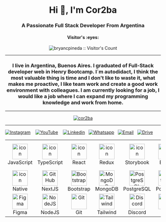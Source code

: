 <h1 align="center">Hi 👋, I'm Cor2ba</h1>
<h3 align="center">A Passionate Full Stack Developer From Argentina</h3>

<h4 align="center">Visitor's :eyes:</h4>

<p align="center"><img src="https://profile-counter.glitch.me/{cor2ba}/count.svg" alt="bryancpineda :: Visitor's Count" /></p>

---

<h3 align="center">I live in Argentina, Buenos Aires. I graduated of Full-Stack developer web in Henry Bootcamp. I´m autodidact, I think the most valuable thing is time and I don't like to waste it, what makes me proactive, I like team work and create a good work environment with colleagues. I am currently looking for a job, I would like a job where I can expand my programming knowledge and work from home.</h3>

---

<p align="center"> <a href="https://github.com/ryo-ma/github-profile-trophy"><img src="https://github-profile-trophy.vercel.app/?username=cor2ba" alt="cor2ba" /></a> </p>

---

[![Instagram](https://img.shields.io/badge/instagram-FA9700?style=for-the-badge&logo=instagram&logoColor=white)](https://www.instagram.com/_gabrielcordoba/?hl=es-la)&nbsp;&nbsp;&nbsp;
[![YouTube](https://img.shields.io/badge/youtube-FF0000?style=for-the-badge&logo=youtube&logoColor=white)](https://www.youtube.com/watch?v=QNXIWxXqoPY&ab_channel=Cor2ba)&nbsp;&nbsp;&nbsp;
[![Linkedin](https://img.shields.io/badge/linkedin-%231DA1F2.svg?style=for-the-badge&logo=Linkedin&logoColor=white)](https://www.linkedin.com/in/gabriel-cordoba/)&nbsp;&nbsp;
[![Whatsapp](https://img.shields.io/badge/whatsapp-%57EB3B.svg?style=for-the-badge&logo=Whatsapp&logoColor=white)](https://api.whatsapp.com/send/?phone=5491125837761&text&type=phone_number&app_absent=0)&nbsp;&nbsp;
[![Email](https://img.shields.io/badge/cordobagabrielignacio-%23E4405F.svg?style=for-the-badge&logo=Gmail&logoColor=white)](mailto:cordobagabrielignacio@gmail.com)&nbsp;&nbsp;
[![Drive](https://img.shields.io/badge/cv-AD00FF?style=for-the-badge&logo=&logoColor=white)](https://drive.google.com/file/d/1ues0NTvacqKbJau7R8sLJJjqboS8w_zd/view)&nbsp;&nbsp;

<table>
  <tr>
    <td align="center" width="75">
      <a href="#macropower-tech">
      <img src="https://techstack-generator.vercel.app/js-icon.svg" alt="icon" width="50" height="50" />
      </a>
      <br>JavaScript
    </td>
    <td align="center" width="75">
      <img src="https://techstack-generator.vercel.app/ts-icon.svg" alt="icon" width="50" height="50" />
      <br>TypeScript
    </td>
    <td align="center" width="75">
      <img src="https://techstack-generator.vercel.app/react-icon.svg" alt="icon" width="50" height="50" />
      <br>React
    </td>
    <td align="center" width="75">
      <img src="https://techstack-generator.vercel.app/redux-icon.svg" alt="icon" width="50" height="50" />
      <br>Redux
    </td>
    <td align="center" width="75">
      <img src="https://techstack-generator.vercel.app/storybook-icon.svg" alt="icon" width="50" height="50" />
      <br>Storybook
    </td>
    <td align="center" width="75">
      <img src="https://techstack-generator.vercel.app/eslint-icon.svg" alt="icon" width="50" height="50" />
      <br>ESlint
    </td>
    <td align="center" width="75">
      <img src="https://techstack-generator.vercel.app/restapi-icon.svg" alt="icon" width="50" height="50" />
      <br>Rest API
    </td>
    <td align="center" width="75">
      <img src="https://techstack-generator.vercel.app/prettier-icon.svg" alt="icon" width="50" height="50" />
      <br>Prettier
    </td>
     <td align="center" width="75">
      <img src="https://techstack-generator.vercel.app/github-icon.svg" alt="icon" width="50" height="50" />
      <br>GitHub
    </td>
     <td align="center" width="75">
       <img src="https://techstack-generator.vercel.app/sass-icon.svg" width="50" height="50" alt="Linkedin" />
       <br>Sass
     </td>
  </tr>
  <tr>
    <td align="center" width="75">
      <img src="https://skillicons.dev/icons?i=react" alt="icon" width="50" height="50" />
      <br>Native
    </td>
    <td align="center" width="75">
      <img src="https://skillicons.dev/icons?i=nextjs" width="50" height="50" alt="GitHub" />
      <br>NextJS
    </td>
    </td>
    <td align="center"  width="75">
      <img src="https://skillicons.dev/icons?i=bootstrap" width="50" height="50" alt="Bootstrap" />
      <br>Bootstrap
    </td>
    <td align="center" width="75">
      <img src="https://skillicons.dev/icons?i=mongodb" width="50" height="50" alt="MongoDB" />
      <br>MongoDB
    </td>
    <td align="center" width="75">
      <img src="https://skillicons.dev/icons?i=postgres" width="50" height="50" alt="PostgreSQL" />
      <br>PostgreSQL
    </td>
    <td align="center" width="75">
      <img src="https://user-images.githubusercontent.com/25181517/192109061-e138ca71-337c-4019-8d42-4792fdaa7128.png" width="50" height="50"                        alt="Postman"/>
      <br>Postman
    </td>
    <td align="center" width="75">
      <img src="https://skillicons.dev/icons?i=express" width="50" height="50" alt="Express" />
      <br>Express
    </td>
    <td align="center" width="75">
      <img src="https://skillicons.dev/icons?i=materialui" width="50" height="50" alt="MaterialUI" />
      <br>MaterialUI
    </td>
    <td align="center"  width="75">
      <img src="https://skillicons.dev/icons?i=html" width="50" height="50" alt="HTML" />
      <br>HTML
    <td align="center" width="75">
      <img src="https://skillicons.dev/icons?i=css" width="50" height="50" alt="CSS" />
      <br>CSS
    </td>
  </tr>
  <tr>
    <td align="center" width="75">
      <img src="https://skillicons.dev/icons?i=figma" width="50" height="50" alt="Figma" />
      <br>Figma
    </td>
    <td align="center" width="75">
      <img src="https://skillicons.dev/icons?i=nodejs" width="50" height="50" alt="NodeJS" />
      <br>NodeJS
    </td>
    <td align="center" width="75"> 
      <img src="https://user-images.githubusercontent.com/25181517/192108372-f71d70ac-7ae6-4c0d-8395-51d8870c2ef0.png" width="50" height="50" alt="Git" />
      <br>Git
    </td>
    <td align="center" width="75">
      <img src="https://skillicons.dev/icons?i=tailwind" width="50" height="50" alt="Tailwind" />
      <br>Tailwind
    </td>
    <td align="center" width="75">
      <img src="https://skillicons.dev/icons?i=discord" width="50" height="50" alt="Discord" />
      <br>Discord
    </td>
    <td align="center" width="75">
      <img src="https://skillicons.dev/icons?i=vscode" width="50" height="50" alt="VSC" />
      <br>VSC
    </td>
    <td align="center" width="75">
      <img src="https://railway.app/brand/logo-dark.svg" width="50" height="50" alt="Heroku" />
      <br>Railway
    </td>
    <td align="center" width="75">
      <img src="https://skillicons.dev/icons?i=heroku" width="50" height="50" alt="Heroku" />
      <br>Heroku
    </td>
    <td align="center" width="75">
      <img src="https://skillicons.dev/icons?i=vercel" width="50" height="50" alt="Vercel" />
      <br>Vercel
    </td>
    <td align="center" width="75">
      <img src="https://skillicons.dev/icons?i=netlify" width="50" height="50" alt="Netlify" />
      <br>Netlify
    </td>
   </tr>
</table>
